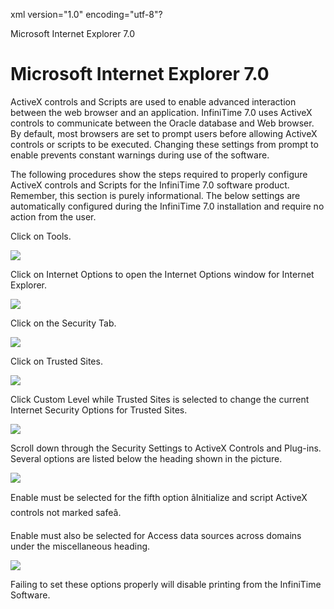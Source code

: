 xml version="1.0" encoding="utf-8"?





Microsoft Internet Explorer 7.0




# Microsoft Internet Explorer 7.0

ActiveX controls and Scripts are used to enable advanced interaction between the web browser and an application. InfiniTime 7.0 uses ActiveX controls to communicate between the Oracle database and Web browser. By default, most browsers are set to prompt users before allowing ActiveX controls or scripts to be executed. Changing these settings from prompt to enable prevents constant warnings during use of the software.

The following procedures show the steps required to properly configure ActiveX controls and Scripts for the InfiniTime 7.0 software product. Remember, this section is purely informational. The below settings are automatically configured during the InfiniTime 7.0 installation and require no action from the user.

Click on Tools.

![](/img/image-404.png)

Click on Internet Options to open the Internet Options window for Internet Explorer.

![](/img/image-404.png)

Click on the Security Tab.

![](/img/image-404.png)

Click on Trusted Sites.

![](/img/image-404.png)

Click Custom Level while Trusted Sites is selected to change the current Internet Security Options for Trusted Sites.

![](/img/image-404.png)

Scroll down through the Security Settings to ActiveX Controls and Plug-ins. Several options are listed below the heading shown in the picture.

![](/img/image-404.png)

Enable must be selected for the fifth option âInitialize and script ActiveX controls not marked safeâ.

Enable must also be selected for Access data sources across domains under the miscellaneous heading.

![](/img/image-404.png)

Failing to set these options properly will disable printing from the InfiniTime Software.